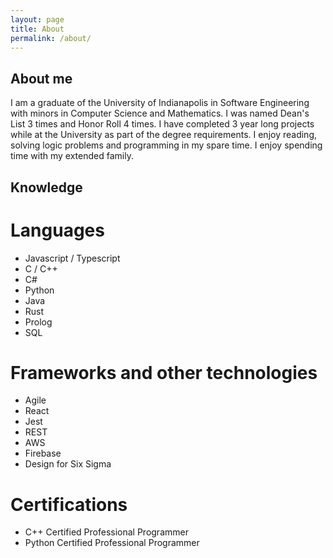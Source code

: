 ```yaml
---
layout: page
title: About
permalink: /about/
---
```

## About me

I am a graduate of the University of Indianapolis in Software Engineering with minors in Computer Science and Mathematics. 
I was named Dean's List 3 times and Honor Roll 4 times. I have completed 3 year long projects while at the University as part of the degree requirements.
I enjoy reading, solving logic problems and programming in my spare time. I enjoy spending time with my extended family.

## Knowledge
# Languages
* Javascript / Typescript
* C / C++
* C#
* Python
* Java
* Rust
* Prolog
* SQL

# Frameworks and other technologies
* Agile
* React
* Jest
* REST
* AWS
* Firebase
* Design for Six Sigma

# Certifications
* C++ Certified Professional Programmer
* Python Certified Professional Programmer
